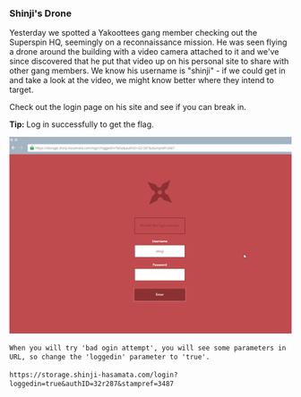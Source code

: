 ### Shinji's Drone

Yesterday we spotted a Yakoottees gang member checking out the Superspin HQ, seemingly on a reconnaissance mission. He was seen flying a drone around the building with a video camera attached to it and we've since discovered that he put that video up on his personal site to share with other gang members. We know his username is "shinji" - if we could get in and take a look at the video, we might know better where they intend to target.

Check out the login page on his site and see if you can break in.

**Tip:** Log in successfully to get the flag.

![image](img/c03image.png)

```
When you will try 'bad ogin attempt', you will see some parameters in URL, so change the 'loggedin' parameter to 'true'.

https://storage.shinji-hasamata.com/login?loggedin=true&authID=32r287&stampref=3487
```